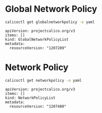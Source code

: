 # Global Network Policy
```sh
calicoctl get globalnetworkpolicy -o yaml
```

```
apiVersion: projectcalico.org/v3
items: []
kind: GlobalNetworkPolicyList
metadata:
  resourceVersion: "1207289"
```

# Network Policy
```sh
calicoctl get networkpolicy -o yaml
```

```
apiVersion: projectcalico.org/v3
items: []
kind: NetworkPolicyList
metadata:
  resourceVersion: "1207480"
```
